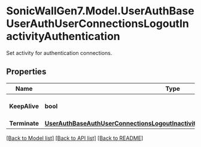 # SonicWallGen7.Model.UserAuthBaseUserAuthUserConnectionsLogoutInactivityAuthentication
Set activity for authentication connections.

## Properties

Name | Type | Description | Notes
------------ | ------------- | ------------- | -------------
**KeepAlive** | **bool** | Leave the connections alive. | [optional] 
**Terminate** | [**UserAuthBaseAuthUserConnectionsLogoutInactivityAuthenticationTerminateTerminate**](UserAuthBaseAuthUserConnectionsLogoutInactivityAuthenticationTerminateTerminate.md) |  | [optional] 

[[Back to Model list]](../README.md#documentation-for-models) [[Back to API list]](../README.md#documentation-for-api-endpoints) [[Back to README]](../README.md)

